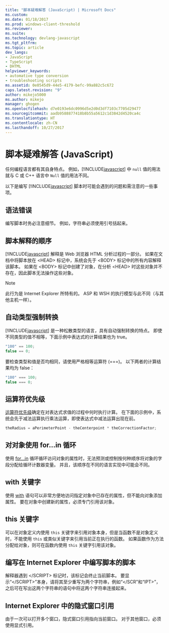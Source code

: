 ```yaml
---
title: "脚本疑难解答 (JavaScript) | Microsoft Docs"
ms.custom: 
ms.date: 01/18/2017
ms.prod: windows-client-threshold
ms.reviewer: 
ms.suite: 
ms.technology: devlang-javascript
ms.tgt_pltfrm: 
ms.topic: article
dev_langs:
- JavaScript
- TypeScript
- DHTML
helpviewer_keywords:
- automative type conversion
- troubleshooting scripts
ms.assetid: 0e0545d9-44e5-4179-befc-99a882c5c672
caps.latest.revision: "9"
author: mikejo5000
ms.author: mikejo
manager: ghogen
ms.openlocfilehash: d7e0193e6dc0996d5e2d0d3df7103c7705d29477
ms.sourcegitcommit: aadb9588877418b8b55a5612c1d3842d4520ca4c
ms.translationtype: HT
ms.contentlocale: zh-CN
ms.lasthandoff: 10/27/2017
---
```

# <a name="troubleshooting-your-scripts-javascript"></a>脚本疑难解答 (JavaScript)
任何编程语言都有其自身特点。 例如，[!INCLUDE[javascript](../../javascript/includes/javascript-md.md)] 中 `null` 值的用法就与 C 或 C++ 语言中 `Null` 值的用法不同。  
  
 以下是编写 [!INCLUDE[javascript](../../javascript/includes/javascript-md.md)] 脚本时可能会遇到的问题和需注意的一些事项。  
  
## <a name="syntax-errors"></a>语法错误  
 编写脚本时务必注意细节。 例如，字符串必须使用引号括起来。  
  
## <a name="order-of-script-interpretation"></a>脚本解释的顺序  
 [!INCLUDE[javascript](../../javascript/includes/javascript-md.md)] 解释是 Web 浏览器 HTML 分析过程的一部分。 如果在文档中将脚本放在 \<HEAD> 标记中，系统会先于 \<BODY> 标记中的所有内容解释该脚本。 如果在 \<BODY> 标记中创建了对象，在分析 \<HEAD> 时这些对象并不存在，因此脚本无法操作这些对象。  
  
> [!NOTE]
>  此行为是 Internet Explorer 所特有的。 ASP 和 WSH 的执行模型与此不同（与其他主机一样）。  
  
## <a name="automatic-type-coercion"></a>自动类型强制转换  
 [!INCLUDE[javascript](../../javascript/includes/javascript-md.md)] 是一种松散类型的语言，具有自动强制转换的特点。 即使不同类型的值不相等，下面示例中表达式的计算结果也为 true。  
  
```JavaScript  
"100" == 100;  
false == 0;  
```  
  
 要检查类型和值是否均相同，请使用严格相等运算符 (===)。 以下两者的计算结果均为 false：  
  
```JavaScript  
"100" === 100;  
false === 0;  
```  
  
## <a name="operator-precedence"></a>运算符优先级  
 [运算符优先级](../../javascript/operator-subtractprecedence-javascript.md)确定在对表达式求值的过程中何时执行计算。 在下面的示例中，系统会先于减法运算执行乘法运算，即使表达式中减法运算出现在前。  
  
```JavaScript  
theRadius = aPerimeterPoint - theCenterpoint * theCorrectionFactor;  
```  
  
## <a name="using-forin-loops-with-objects"></a>对对象使用 for...in 循环  
 使用 [for...in](../../javascript/reference/for-dot-dot-dot-in-statement-javascript.md) 循环循环访问对象的属性时，无法预测或控制按何种顺序将对象的字段分配给循环计数器变量。 并且，该顺序在不同的语言实现中可能会不同。  
  
## <a name="with-keyword"></a>with 关键字  
 使用 [with](../../javascript/reference/with-statement-javascript.md) 语句可以非常方便地访问指定对象中已存在的属性，但不能向对象添加属性。 要在对象中创建新的属性，必须专门引用该对象。  
  
## <a name="this-keyword"></a>this 关键字  
 可以在对象定义内使用 `this` 关键字来引用对象本身，但是当函数不是对象定义时，不能使用 `this` 或类似关键字来引用当前正在执行的函数。 如果函数作为方法分配给对象，则可在函数内使用 `this` 关键字引用该对象。  
  
## <a name="writing-a-script-that-writes-a-script-in-internet-explorer"></a>编写在 Internet Explorer 中编写脚本的脚本  
 解释器遇到 \</SCRIPT> 标记时，该标记会终止当前脚本。 要显示“\</SCRIPT>”本身，请将其至少重写为两个字符串，例如“\</SCR”和“IPT>”，之后可在写出这两个字符串的语句中将这两个字符串连接起来。  
  
## <a name="implicit-window-references-in-internet-explorer"></a>Internet Explorer 中的隐式窗口引用  
 由于一次可以打开多个窗口，隐式窗口引用指向当前窗口。 对于其他窗口，必须使用显式引用。
